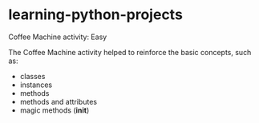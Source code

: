 # learning-python-projects

Coffee Machine activity: Easy

The Coffee Machine activity helped to reinforce the basic concepts, such as:

- classes
- instances
- methods
- methods and attributes
- magic methods (**init**)
